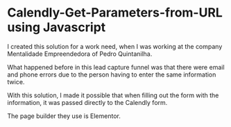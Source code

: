# Calendly-Get-Parameters-from-URL using Javascript

I created this solution for a work need, when I was working at the company Mentalidade Empreendedora of Pedro Quintanilha.

What happened before in this lead capture funnel was that there were email and phone errors due to the person having to enter the same information twice.

With this solution, I made it possible that when filling out the form with the information, it was passed directly to the Calendly form.

The page builder they use is Elementor.
